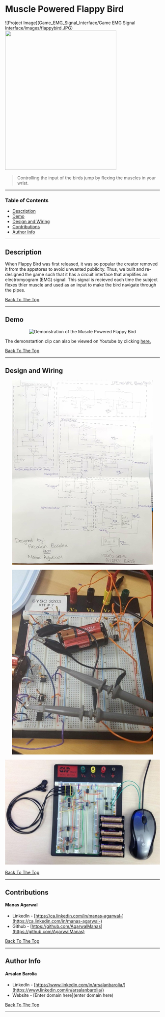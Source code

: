 <a href='#project' id='project' class='anchor' aria-hidden='true'></a>

# Muscle Powered Flappy Bird

![Project Image](Game_EMG_Signal_Interface/Game EMG Signal Interface/images/flappybird.JPG)
<img src=".images/emg.jpg" width="362" height="453" />

> Controlling the input of the birds jump by flexing the muscles in your wrist.

---

### Table of Contents

- [Description](#description)
- [Demo](#demo)
- [Design and Wiring](#design-and-wiring)
- [Contributions](#contributions)
- [Author Info](#author-info)

---

## Description

When Flappy Bird was first released, it was so popular the creator removed it from the appstores to avoid unwanted publicity. Thus, we built and re-designed the game such that it has a circuit interface that amplifies an electromyogram (EMG) signal. This signal is recieved each time the subject flexes thier muscle and used as an input to make the bird navigate through the pipes.

[Back To The Top](#project)

---

## Demo

<p align="center">
 <img  width="800" src= "flappybirddemo.gif" alt="Demonstration of the Muscle Powered Flappy Bird">
</p>

The demonstartion clip can also be viewed on Youtube by clicking [here.](https://www.youtube.com/watch?v=TGAkV-Wh9EQ)

[Back To The Top](#project)

---

## Design and Wiring

<p align="center">
 <img height= "600" src="circuit-schematic-design.jpg" alt="Circuit Schematic Design">
</p>

<p align="center">
 <img height = "600" width="460" src="prototype.jpeg" alt="Prototype Game EMG Singal Interface Circuit Design">
</p>

<p align="center">
 <img  src="finalproduct.jpeg" alt="Final Game EMG Signal Interface Circuit Design">
</p>

[Back To The Top](#project)

---

## Contributions

<h4> Manas Agarwal</h4>

- LinkedIn - [https://ca.linkedin.com/in/manas-agarwal-](https://ca.linkedin.com/in/manas-agarwal-)
- Github - [https://github.com/AgarwalManas](https://github.com/AgarwalManas)

[Back To The Top](#project)

---

## Author Info

<h4> Arsalan Barolia</h4>

- LinkedIn - [https://www.linkedin.com/in/arsalanbarolia/](https://www.linkedin.com/in/arsalanbarolia/)
- Website - [Enter domain here](enter domain here)

<p></p>

[Back To The Top](#project)

---
